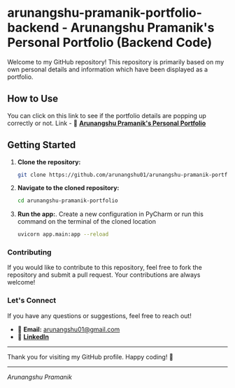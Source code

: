 # arunangshu-pramanik-portfolio-backend - Arunangshu Pramanik's Personal Portfolio (Backend Code)

Welcome to my GitHub repository! This repository is primarily based on my own personal details and information which have been displayed as a portfolio.

## How to Use

You can click on this link to see if the portfolio details are popping up correctly or not. Link - 🔗 [**Arunangshu Pramanik's Personal Portfolio**](https://arunangshu-pramanik-portfolio.onrender.com/arunangshu_pramanik/portfolio/v1/docs)

## Getting Started

1. **Clone the repository:**
   ```sh
   git clone https://github.com/arunangshu01/arunangshu-pramanik-portfolio.git

2. **Navigate to the cloned repository:**
   ```sh
   cd arunangshu-pramanik-portfolio

3. **Run the app:**.
   Create a new configuration in PyCharm or run this command on the terminal of the cloned location
   ```sh
   uvicorn app.main:app --reload

### Contributing

If you would like to contribute to this repository, feel free to fork the repository and submit a pull request. Your contributions are always welcome!

### Let's Connect

If you have any questions or suggestions, feel free to reach out!

- 📧 **Email:** arunangshu01@gmail.com
- 🔗 [**LinkedIn**](https://www.linkedin.com/in/arunangshu-pramanik-1896168b/)

---

Thank you for visiting my GitHub profile. Happy coding! 🚀

---

_Arunangshu Pramanik_

